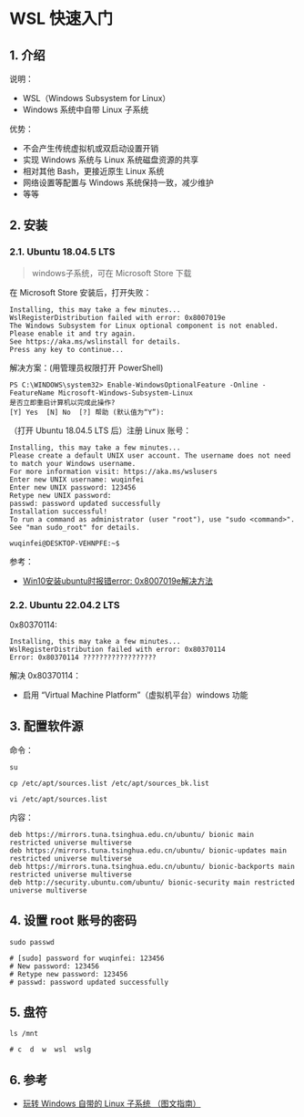 <!--#region
@author 吴钦飞
@email wuqinfei@qq.com
@create date 2023-11-10 17:00:00
@modify date 2023-11-10 18:19:42
@desc [description]
#endregion-->


# WSL 快速入门

## 1. 介绍

说明：

* WSL（Windows Subsystem for Linux）
* Windows 系统中自带 Linux 子系统

优势：

* 不会产生传统虚拟机或双启动设置开销
* 实现 Windows 系统与 Linux 系统磁盘资源的共享
* 相对其他 Bash，更接近原生 Linux 系统
* 网络设置等配置与 Windows 系统保持一致，减少维护
* 等等

## 2. 安装

### 2.1. Ubuntu 18.04.5 LTS

>windows子系统，可在 Microsoft Store 下载

在  Microsoft Store  安装后，打开失败：

```text
Installing, this may take a few minutes...
WslRegisterDistribution failed with error: 0x8007019e
The Windows Subsystem for Linux optional component is not enabled. Please enable it and try again.
See https://aka.ms/wslinstall for details.
Press any key to continue...
```

解决方案：(用管理员权限打开 PowerShell)

```text
PS C:\WINDOWS\system32> Enable-WindowsOptionalFeature -Online -FeatureName Microsoft-Windows-Subsystem-Linux
是否立即重启计算机以完成此操作?
[Y] Yes  [N] No  [?] 帮助 (默认值为“Y”):
```

（打开 Ubuntu 18.04.5 LTS 后）注册 Linux 账号：

```text
Installing, this may take a few minutes...
Please create a default UNIX user account. The username does not need to match your Windows username.
For more information visit: https://aka.ms/wslusers
Enter new UNIX username: wuqinfei
Enter new UNIX password: 123456
Retype new UNIX password:
passwd: password updated successfully
Installation successful!
To run a command as administrator (user "root"), use "sudo <command>".
See "man sudo_root" for details.

wuqinfei@DESKTOP-VEHNPFE:~$
```

参考：

* [Win10安装ubuntu时报错error: 0x8007019e解决方法](https://product.pconline.com.cn/itbk/software/os/1380/13805267.html)

### 2.2. Ubuntu 22.04.2 LTS

0x80370114: 

```text
Installing, this may take a few minutes...
WslRegisterDistribution failed with error: 0x80370114
Error: 0x80370114 ??????????????????
```

解决 0x80370114：

* 启用 “Virtual Machine Platform”（虚拟机平台）windows 功能

## 3. 配置软件源

命令：

```shell
su

cp /etc/apt/sources.list /etc/apt/sources_bk.list

vi /etc/apt/sources.list
```

内容：

```shell
deb https://mirrors.tuna.tsinghua.edu.cn/ubuntu/ bionic main restricted universe multiverse
deb https://mirrors.tuna.tsinghua.edu.cn/ubuntu/ bionic-updates main restricted universe multiverse
deb https://mirrors.tuna.tsinghua.edu.cn/ubuntu/ bionic-backports main restricted universe multiverse
deb http://security.ubuntu.com/ubuntu/ bionic-security main restricted universe multiverse
```

## 4. 设置 root 账号的密码

```shell
sudo passwd

# [sudo] password for wuqinfei: 123456
# New password: 123456
# Retype new password: 123456
# passwd: password updated successfully
```

## 5. 盘符

```shell
ls /mnt

# c  d  w  wsl  wslg
```

## 6. 参考

* [玩转 Windows 自带的 Linux 子系统 （图文指南）](https://zhuanlan.zhihu.com/p/258563812)